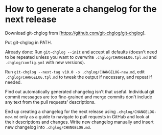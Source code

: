 # How to generate a changelog for the next release

Download git-chglog from [https://github.com/git-chglog/git-chglog].

Put git-chglog in PATH.

Already done: Run `git-chglog --init` and accept all defaults (doesn't
need to be repeated unless you want to overwrite
`.chglog/CHANGELOG.tpl.md` and `.chglog/config.yml` with new
versions).

Run `git-chglog --next-tag v10.0 -o .chglog/CHANGELOG-new.md`, edit
`.chglog/CHANGELOG.tpl.md` to tweak the output if necessary, and
repeat if needed.

Find out automatically generated changelog isn't that useful.
Individual git commit messages are too fine-grained and merge commits
don't include any text from the pull requests' descriptions.

End up creating a changelog for the next release using
`.chglog/CHANGELOG-new.md` only as a guide to navigate to pull
requests in GitHub and look at their descriptions and changes.  Write
new changelog manually and insert new changelog into
`.chglog/CHANGELOG.md`.
